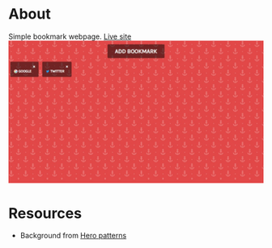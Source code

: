 # About
Simple bookmark webpage. [Live site](https://clupai8o0.github.io/bookmarker/)
![preview](preview.jpeg)

# Resources
- Background from [Hero patterns](https://heropatterns.com/)